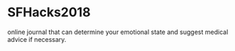 # SFHacks2018
online journal that can determine your emotional state and suggest medical advice if necessary.
